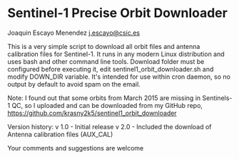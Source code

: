 # Sentinel-1 Precise Orbit Downloader
Joaquin Escayo Menendez j.escayo@csic.es

This is a very simple script to download all orbit files and antenna calibration files for Sentinel-1.
It runs in any modern Linux distribution and uses bash and other command line tools.
Download folder must be configured before executing it, edit sentinel1_orbit_downloader.sh and modify DOWN_DIR variable.
It's intended for use within cron daemon, so no output by default to avoid spam on the email.

Note: I found out that some orbits from March 2015 are missing in Sentinels-1 QC, so I uploaded and can be downloaded from my GitHub repo, https://github.com/krasny2k5/sentinel1_orbit_downloader

Version history:
v 1.0 - Initial release
v 2.0 - Included the download of Antenna calibration files (AUX_CAL)

Your comments and suggestions are welcome
